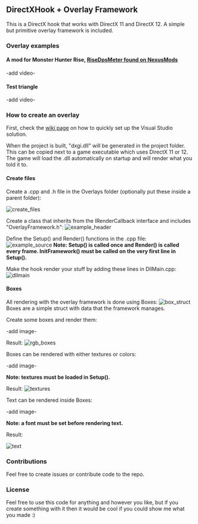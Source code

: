 ## DirectXHook + Overlay Framework
This is a DirectX hook that works with DirectX 11 and DirectX 12. A simple but primitive overlay framework is included.

### Overlay examples
#### A mod for Monster Hunter Rise, [RiseDpsMeter found on NexusMods](https://www.nexusmods.com/monsterhunterrise/mods/289)

-add video-

#### Test triangle

-add video-

### How to create an overlay
First, check the [wiki page](https://github.com/techiew/DirectXHook/wiki/How-to-set-up-the-Visual-Studio-solution) on how to quickly set up the Visual Studio solution.

When the project is built, "dxgi.dll" will be generated in the project folder. This can be copied next to a game executable which uses DirectX 11 or 12. The game will load the .dll automatically on startup and will render what you told it to.

#### Create files
Create a .cpp and .h file in the Overlays folder (optionally put these inside a parent folder):

![create_files](https://github.com/techiew/DirectXHook/blob/master/pictures/create_files.png)

Create a class that inherits from the IRenderCallback interface and includes "OverlayFramework.h":
![example_header](https://github.com/techiew/DirectXHook/blob/master/pictures/example_header.png)

Define the Setup() and Render() functions in the .cpp file:
![example_source](https://github.com/techiew/DirectXHook/blob/master/pictures/example_source.png)
**Note: Setup() is called once and Render() is called every frame. InitFramework() must be called on the very first line in Setup().**

Make the hook render your stuff by adding these lines in DllMain.cpp:
![dllmain](https://github.com/techiew/DirectXHook/blob/master/pictures/dllmain.png)

#### Boxes
All rendering with the overlay framework is done using Boxes:
![box_struct](https://github.com/techiew/DirectXHook/blob/master/pictures/box_struct.png)
Boxes are a simple struct with data that the framework manages.

Create some boxes and render them:

-add image-

Result:
![rgb_boxes](https://github.com/techiew/DirectXHook/blob/master/pictures/rgb_boxes.png)

Boxes can be rendered with either textures or colors:

-add image-

**Note: textures must be loaded in Setup().**

Result:
![textures](https://github.com/techiew/DirectXHook/blob/master/pictures/textures.png)

Text can be rendered inside Boxes:

-add image-

**Note: a font must be set before rendering text.**

Result:

![text](https://github.com/techiew/DirectXHook/blob/master/pictures/text.png)

### Contributions
Feel free to create issues or contribute code to the repo.

### License
Feel free to use this code for anything and however you like, but if you create something with it then it would be cool if you could show me what you made :)

